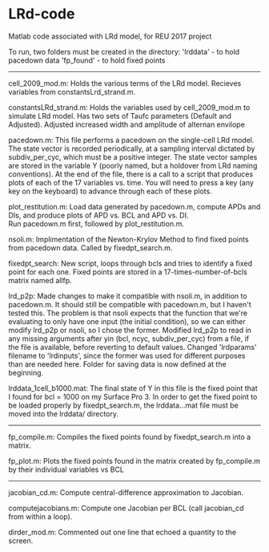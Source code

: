 # LRd-code
Matlab code associated with LRd model, for REU 2017 project

To run, two folders must be created in the directory:
'lrddata\' - to hold pacedown data
'fp_found\' - to hold fixed points

-----------------------------------------------------------------------------------------------------------------------


cell_2009_mod.m: Holds the various terms of the LRd model. Recieves variables from constantsLrd_strand.m.

constantsLRd_strand.m: Holds the variables used by cell_2009_mod.m to simulate LRd model. Has two sets of Taufc parameters (Default and Adjusted). Adjusted increased width and amplitude of alternan envilope

pacedown.m: This file performs a pacedown on the single-cell LRd model. The state vector is recorded periodically, at a sampling interval dictated by subdiv_per_cyc, which must be a positive integer. The state vector samples are stored in the variable Y (poorly named, but a holdover from LRd naming conventions). At the end of the file, there is a call to a script that produces plots of each of the 17 variables vs. time. You will need to press a key (any key on the keyboard) to advance through each of these plots. 

plot_restitution.m: Load data generated by pacedown.m, compute APDs and DIs, and produce plots of APD vs. BCL and APD vs. DI.  
Run pacedown.m first, followed by plot_restitution.m. 

nsoli.m: Implimentation of the Newton-Krylov Method to find fixed points from pacedown data. Called by fixedpt_search.m.

fixedpt_search: New script, loops through bcls and tries to identify a fixed point for each one. Fixed points are stored in a 17-times-number-of-bcls matrix named allfp. 

lrd_p2p: Made changes to make it compatible with nsoli.m, in addition to pacedown.m. It should still be compatible with pacedown.m, but I haven't tested this. The problem is that nsoli expects that the function that we're evaluating to only have one input (the initial condition), so we can either modify lrd_p2p or nsoli, so I chose the former. Modified lrd_p2p to read in any missing arguments after yin (bcl, ncyc, subdiv_per_cyc) from a file, if the file is available, before reverting to default values. Changed 'lrdparams' filename to 'lrdinputs', since the former was used for different purposes than are needed here. Folder for saving data is now defined at the beginning.

lrddata_1cell_b1000.mat: The final state of Y in this file is the fixed point that I found for bcl = 1000 on my Surface Pro 3. In order to get the fixed point to be loaded properly by fixedpt_search.m, the lrddata...mat file must be moved into the lrddata/ directory. 

---
fp_compile.m: Compiles the fixed points found by fixedpt_search.m into a matrix.

fp_plot.m: Plots the fixed points found in the matrix created by fp_compile.m by their individual variables vs BCL

---
jacobian_cd.m: Compute central-difference approximation to Jacobian. 

computejacobians.m: Compute one Jacobian per BCL (call jacobian_cd from within a loop). 

dirder_mod.m: Commented out one line that echoed a quantity to the screen. 
